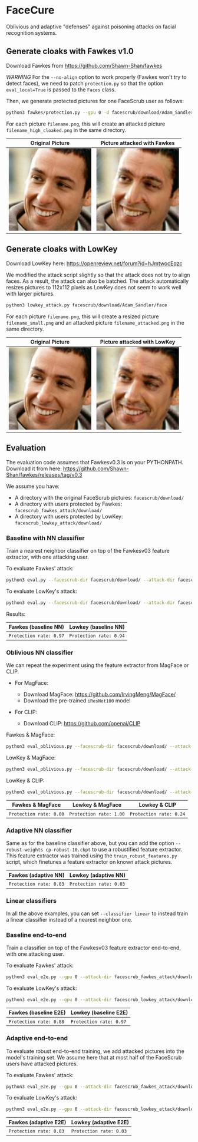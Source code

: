 # FaceCure

Oblivious and adaptive "defenses" against poisoning attacks on facial recognition systems.


## Generate cloaks with Fawkes v1.0

Download Fawkes from https://github.com/Shawn-Shan/fawkes

*WARNING* For the `--no-align` option to work properly (Fawkes won't try to detect faces), we need to patch `protection.py`
so that the option `eval_local=True` is passed to the `Faces` class.

Then, we generate protected pictures for one FaceScrub user as follows:

```bash
python3 fawkes/protection.py --gpu 0 -d facescrub/download/Adam_Sandler/face --batch-size 8 -m high --no-align
```

For each picture `filename.png`, this will create an attacked picture `filename_high_cloaked.png` in the same directory.

Original Picture | Picture attacked with Fawkes
-----------------|-----------------
<img src="adam.jpg" alt="original picture" width="224"/> | <img src="adam_fawkes.png" alt="attacked picture" width="224"/>

## Generate cloaks with LowKey

Download LowKey here: https://openreview.net/forum?id=hJmtwocEqzc

We modified the attack script slightly so that the attack does not try to align faces.
As a result, the attack can also be batched. The attack automatically resizes pictures to 112x112 pixels as LowKey does not seem to work well with larger pictures.

```bash
python3 lowkey_attack.py facescrub/download/Adam_Sandler/face
```

For each picture `filename.png`, this will create a resized picture `filename_small.png` and an attacked picture `filename_attacked.png` in the same directory.

Original Picture | Picture attacked with LowKey
-----------------|-----------------
<img src="adam.jpg" alt="original picture" width="224"/> | <img src="adam_lowkey.png" alt="attacked picture" width="224"/>

## Evaluation

The evaluation code assumes that Fawkesv0.3 is on your PYTHONPATH.
Download it from here: https://github.com/Shawn-Shan/fawkes/releases/tag/v0.3

We assume you have:
- A directory with the original FaceScrub pictures: `facescrub/download/`
- A directory with users protected by Fawkes: `facescrub_fawkes_attack/download/`
- A directory with users protected by LowKey: `facescrub_lowkey_attack/download/`

### Baseline with NN classifier
Train a nearest neighbor classifier on top of the Fawkesv03 feature extractor, with one attacking user.

To evaluate Fawkes' attack:
```bash
python3 eval.py --facescrub-dir facescrub/download/ --attack-dir facescrub_fawkes_attack/download/ --unprotected-file-match .jpg --protected-file-match high_cloaked.png --classifier NN --names-list Adam_Sandler 
```

To evaluate LowKey's attack:
```bash
python3 eval.py --facescrub-dir facescrub/download/ --attack-dir facescrub_lowkey_attack/download/ --unprotected-file-match small.png --protected-file-match attacked.png --classifier  NN --names-list Adam_Sandler 
```

Results:

Fawkes (baseline NN) | Lowkey (baseline NN)
---------------------|---------------------
```Protection rate: 0.97```|```Protection rate: 0.94```

### Oblivious NN classifier
We can repeat the experiment using the feature extractor from MagFace or CLIP.

- For MagFace:
    - Download MagFace: https://github.com/IrvingMeng/MagFace/
    - Download the pre-trained `iResNet100` model

- For CLIP:
    - Download CLIP: https://github.com/openai/CLIP

Fawkes & MagFace:
```bash
python3 eval_oblivious.py --facescrub-dir facescrub/download/ --attack-dir facescrub_fawkes_attack/download/ --unprotected-file-match .jpg --protected-file-match high_cloaked.png --classifier  NN --names-list Adam_Sandler --model magface --resume path/to/magface_model.pth
```

LowKey & MagFace:
```bash
python3 eval_oblivious.py --facescrub-dir facescrub/download/ --attack-dir facescrub_lowkey_attack/download/ --unprotected-file-match small.png --protected-file-match attacked.png --classifier  NN --names-list Adam_Sandler --model magface --resume path/to/magface_model.pth
```

LowKey & CLIP: 
```bash
python3 eval_oblivious.py --facescrub-dir facescrub/download/ --attack-dir facescrub_lowkey_attack/download/ --unprotected-file-match small.png --protected-file-match attacked.png --classifier  NN --names-list Adam_Sandler --model clip
```

Fawkes & MagFace | Lowkey & MagFace | Lowkey & CLIP
-----------------|------------------|--------------
```Protection rate: 0.00```|```Protection rate: 1.00```|```Protection rate: 0.24```

### Adaptive NN classifier
Same as for the baseline classifier above, but you can add the option `--robust-weights cp-robust-10.ckpt` to use a robustified feature extractor.
This feature extractor was trained using the `train_robust_features.py` script, which finetunes a feature extractor on known attack pictures.

Fawkes (adaptive NN) | Lowkey (adaptive NN)
---------------------|---------------------
```Protection rate: 0.03```|```Protection rate: 0.03```

### Linear classifiers
In all the above examples, you can set `--classifier linear` to instead train a linear classifier instead of a nearest neighbor one.

### Baseline end-to-end
Train a classifier on top of the Fawkesv03 feature extractor end-to-end, with one attacking user.

To evaluate Fawkes' attack:
```bash
python3 eval_e2e.py --gpu 0 --attack-dir facescrub_fawkes_attack/download/Adam_Sandler/face --facescrub-dir facescrub/download/ --unprotected-file-match .jpg --protected-file-match high_cloaked.png
```

To evaluate LowKey's attack:
```bash
python3 eval_e2e.py --gpu 0 --attack-dir facescrub_lowkey_attack/download/Adam_Sandler/face --facescrub-dir facescrub/download/ --unprotected-file-match small.png --protected-file-match attacked.png
```

Fawkes (baseline E2E) | Lowkey (baseline E2E)
----------------------|---------------------
```Protection rate: 0.88```|```Protection rate: 0.97```

### Adaptive end-to-end
To evaluate robust end-to-end training, we add attacked pictures into the model's training set.
We assume here that at most half of the FaceScrub users have attacked pictures.

To evaluate Fawkes' attack:
```bash
python3 eval_e2e.py --gpu 0 --attack-dir facescrub_fawkes_attack/download/Adam_Sandler/face --facescrub-dir facescrub/download/ --unprotected-file-match .jpg --protected-file-match     high_cloaked.png --robust --public-attack-dirs facescrub_fawkes_attack/download facescrub_lowkey_attack/download
```

To evaluate LowKey's attack:
```bash
python3 eval_e2e.py --gpu 0 --attack-dir facescrub_lowkey_attack/download/Adam_Sandler/face --facescrub-dir facescrub/download/ --unprotected-file-match small.png --protected-file-     match attacked.png --robust --public-attack-dirs facescrub_fawkes_attack/download facescrub_lowkey_attack/download
```

Fawkes (adaptive E2E) | Lowkey (adaptive E2E)
----------------------|---------------------
```Protection rate: 0.03```|```Protection rate: 0.03```

